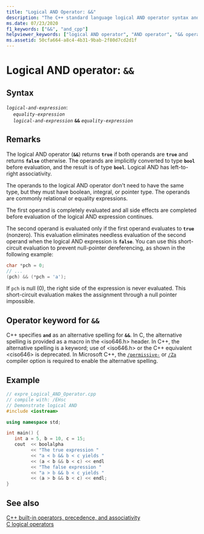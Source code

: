 ```yaml
---
title: "Logical AND Operator: &&"
description: "The C++ standard language logical AND operator syntax and use."
ms.date: 07/23/2020
f1_keywords: ["&&", "and_cpp"]
helpviewer_keywords: ["logical AND operator", "AND operator", "&& operator"]
ms.assetid: 50cfa664-a8c4-4b31-9bab-2f80d7cd2d1f
---
```

# Logical AND operator: `&&`

## Syntax

*`logical-and-expression`*:\
&emsp; *`equality-expression`*\
&emsp; *`logical-and-expression`* **`&&`** *`equality-expression`*

## Remarks

The logical AND operator (**`&&`**) returns **`true`** if both operands are **`true`** and returns **`false`** otherwise. The operands are implicitly converted to type **`bool`** before evaluation, and the result is of type **`bool`**. Logical AND has left-to-right associativity.

The operands to the logical AND operator don't need to have the same type, but they must have boolean, integral, or pointer type. The operands are commonly relational or equality expressions.

The first operand is completely evaluated and all side effects are completed before evaluation of the logical AND expression continues.

The second operand is evaluated only if the first operand evaluates to **`true`** (nonzero). This evaluation eliminates needless evaluation of the second operand when the logical AND expression is **`false`**. You can use this short-circuit evaluation to prevent null-pointer dereferencing, as shown in the following example:

```cpp
char *pch = 0;
// ...
(pch) && (*pch = 'a');
```

If `pch` is null (0), the right side of the expression is never evaluated. This short-circuit evaluation makes the assignment through a null pointer impossible.

## Operator keyword for `&&`

C++ specifies **`and`** as an alternative spelling for **`&&`**. In C, the alternative spelling is provided as a macro in the \<iso646.h> header. In C++, the alternative spelling is a keyword; use of \<iso646.h> or the C++ equivalent \<ciso646> is deprecated. In Microsoft C++, the [`/permissive-`](../build/reference/permissive-standards-conformance.md) or [`/Za`](../build/reference/za-ze-disable-language-extensions.md) compiler option is required to enable the alternative spelling.

## Example

```cpp
// expre_Logical_AND_Operator.cpp
// compile with: /EHsc
// Demonstrate logical AND
#include <iostream>

using namespace std;

int main() {
   int a = 5, b = 10, c = 15;
   cout  << boolalpha
         << "The true expression "
         << "a < b && b < c yields "
         << (a < b && b < c) << endl
         << "The false expression "
         << "a > b && b < c yields "
         << (a > b && b < c) << endl;
}
```

## See also

[C++ built-in operators, precedence, and associativity](cpp-built-in-operators-precedence-and-associativity.md)\
[C logical operators](../c-language/c-logical-operators.md)
